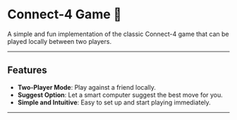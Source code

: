 # Connect-4 Game 🎲

A simple and fun implementation of the classic Connect-4 game that can be played locally between two players.

---

## Features

- **Two-Player Mode**: Play against a friend locally.
- **Suggest Option**: Let a smart computer suggest the best move for you.
- **Simple and Intuitive**: Easy to set up and start playing immediately.

---
